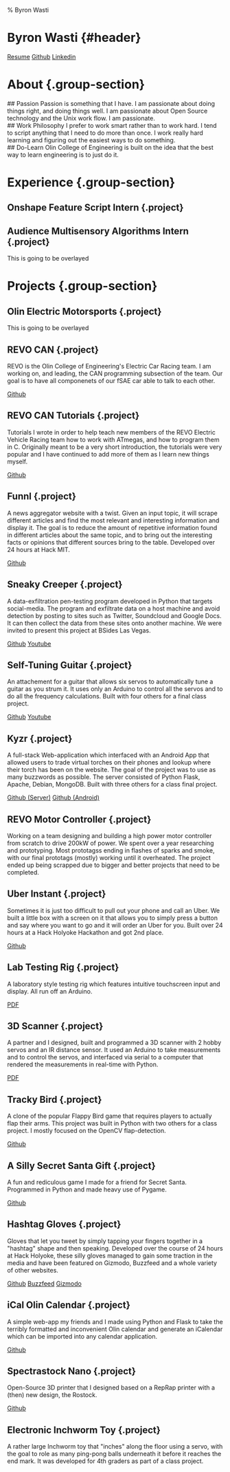 % Byron Wasti

# Byron Wasti {#header}
[Resume](Resume/resume.pdf)
[Github](https://github.com/byronwasti)
[Linkedin](https://www.linkedin.com/in/byron-wasti-595b23a4)

# About {.group-section}

<div>

<div>
## Passion
Passion is something that I have. I am passionate about doing things right, and doing things well. I am passionate about Open Source technology and the Unix work flow. I am passionate.
</div>

<div>
## Work Philosophy
I prefer to work smart rather than to work hard. I tend to script anything that I need to do more than once. I work really hard learning and figuring out the easiest ways to do something. 
</div>

<div>
## Do-Learn
Olin College of Engineering is built on the idea that the best way to learn engineering is to just do it.
</div>

</div>

# Experience {.group-section}
## Onshape Feature Script Intern {.project}

## Audience Multisensory Algorithms Intern {.project}
This is going to be overlayed

# Projects {.group-section}

## Olin Electric Motorsports {.project}
This is going to be overlayed

## REVO CAN {.project}
REVO is the Olin College of Engineering's Electric Car Racing team. I am working on, and leading, the CAN programming subsection of the team. Our goal is to have all componenets of our fSAE car able to talk to each other.

[Github](https://github.com/OlinREVO/CAN_2015-2016)

## REVO CAN Tutorials {.project}
Tutorials I wrote in order to help teach new members of the REVO Electric Vehicle Racing team how to work with ATmegas, and how to program them in C. Originally meant to be a very short introduction, the tutorials were very popular and I have continued to add more of them as I learn new things myself.

[Github](https://github.com/OlinREVO/CAN_101)

## Funnl {.project}
A news aggregator website with a twist. Given an input topic, it will scrape different articles and find the most relevant and interesting information and display it. The goal is to reduce the amount of repetitive information found in different articles about the same topic, and to bring out the interesting facts or opinions that different sources bring to the table. Developed over 24 hours at Hack MIT.

[Github](https://github.com/byronwasti/Funnl)

## Sneaky Creeper {.project}
A data-exfiltration pen-testing program developed in Python that targets social-media. The program and exfiltrate data on a host machine and avoid detection by posting to sites such as Twitter, Soundcloud and Google Docs. It can then collect the data from these sites onto another machine. We were invited to present this project at BSides Las Vegas.

[Github](https://github.com/DakotaNelson/sneaky-creeper) [Youtube](https://www.youtube.com/watch?v=tLkQH-ev2iw)

## Self-Tuning Guitar {.project}
An attachement for a guitar that allows six servos to automatically tune a guitar as you strum it. It uses only an Arduino to control all the servos and to do all the frequency calculations. Built with four others for a final class project.

[Github](https://github.com/byronwasti/GuitarTuner) [Youtube](https://www.youtube.com/watch?v=0Qnqk1TWHH4)

## Kyzr {.project}
A full-stack Web-application which interfaced with an Android App that allowed users to trade virtual torches on their phones and lookup where their torch has been on the website. The goal of the project was to use as many buzzwords as possible. The server consisted of Python Flask, Apache, Debian, MongoDB. Built with three others for a class final project.

[Github (Server)](https://github.com/byronwasti/Kyzr-Server) [Github (Android)](https://github.com/phuston/Kyzr)

## REVO Motor Controller {.project}
Working on a team designing and building a high power motor controller from scratch to drive 200kW of power. We spent over a year researching and prototyping. Most prototagss ending in flashes of sparks and smoke, with our final prototags (mostly) working until it overheated. The project ended up being scrapped due to bigger and better projects that need to be completed.


## Uber Instant {.project}
Sometimes it is just too difficult to pull out your phone and call an Uber. We built a little box with a screen on it that allows you to simply press a button and say where you want to go and it will order an Uber for you. Built over 24 hours at a Hack Holyoke Hackathon and got 2nd place.

[Github](https://github.com/segerphilip/UberInstant)

## Lab Testing Rig {.project}
A laboratory style testing rig which features intuitive touchscreen input and display. All run off an Arduino.

[PDF](../pdfs/POE_lab_3.pdf)

## 3D Scanner {.project}
A partner and I designed, built and programmed a 3D scanner with 2 hobby servos and an IR distance sensor. It used an Arduino to take measurements and to control the servos, and interfaced via serial to a computer that rendered the measurements in real-time with Python.

[PDF](../pdfs/POE_lab_2.pdf)

## Tracky Bird {.project}
A clone of the popular Flappy Bird game that requires players to actually flap their arms. This project was built in Python with two others for a class project. I mostly focused on the OpenCV flap-detection.

[Github](https://github.com/byronwasti/TrackyBird)

## A Silly Secret Santa Gift {.project}
A fun and rediculous game I made for a friend for Secret Santa. Programmed in Python and made heavy use of Pygame.

[Github](https://github.com/byronwasti/SillyGame)

## Hashtag Gloves {.project}
Gloves that let you tweet by simply tapping your fingers together in a "hashtag" shape and then speaking. Developed over the course of 24 hours at Hack Holyoke, these silly gloves managed to gain some traction in the media and have been featured on Gizmodo, Buzzfeed and a whole variety of other websites.

[Github](https://github.com/byronwasti/HastagGlove) [Buzzfeed](http://www.buzzfeed.com/juliegerstein/these-colllege-kids-made-gloves-thatll-tweet-for-you#.thNnLnYjPl) [Gizmodo](http://gizmodo.com/hashtag-gloves-1666133010)

## iCal Olin Calendar {.project}
A simple web-app my friends and I made using Python and Flask to take the terribly formatted and inconvenient Olin calendar and generate an iCalendar which can be imported into any calendar application.

[Github](https://github.com/byronwasti/iCalOlin)

## Spectrastock Nano {.project}
Open-Source 3D printer that I designed based on a RepRap printer with a (then) new design, the Rostock.

[Github](https://github.com/byronwasti/Spectrastock-Nano)

## Electronic Inchworm Toy {.project}
A rather large Inchworm toy that "inches" along the floor using a servo, with the goal to role as many ping-pong balls underneath it before it reaches the end mark. It was developed for 4th graders as part of a class project.


